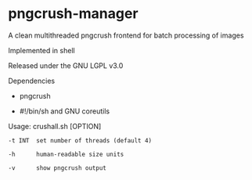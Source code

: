 # pngcrush-manager
A clean multithreaded pngcrush frontend for batch processing of images

Implemented in shell

Released under the GNU LGPL v3.0

Dependencies

  - pngcrush

  - #!/bin/sh and GNU coreutils


Usage: crushall.sh [OPTION]

    -t INT  set number of threads (default 4)

    -h      human-readable size units

    -v      show pngcrush output
